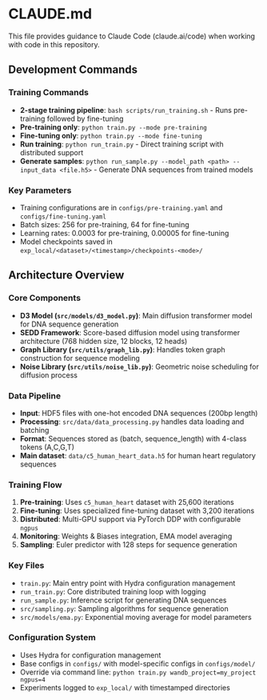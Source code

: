 # CLAUDE.md

This file provides guidance to Claude Code (claude.ai/code) when working with code in this repository.

## Development Commands

### Training Commands
- **2-stage training pipeline**: `bash scripts/run_training.sh` - Runs pre-training followed by fine-tuning
- **Pre-training only**: `python train.py --mode pre-training`
- **Fine-tuning only**: `python train.py --mode fine-tuning`
- **Run training**: `python run_train.py` - Direct training script with distributed support
- **Generate samples**: `python run_sample.py --model_path <path> --input_data <file.h5>` - Generate DNA sequences from trained models

### Key Parameters
- Training configurations are in `configs/pre-training.yaml` and `configs/fine-tuning.yaml`
- Batch sizes: 256 for pre-training, 64 for fine-tuning
- Learning rates: 0.0003 for pre-training, 0.00005 for fine-tuning
- Model checkpoints saved in `exp_local/<dataset>/<timestamp>/checkpoints-<mode>/`

## Architecture Overview

### Core Components
- **D3 Model (`src/models/d3_model.py`)**: Main diffusion transformer model for DNA sequence generation
- **SEDD Framework**: Score-based diffusion model using transformer architecture (768 hidden size, 12 blocks, 12 heads)
- **Graph Library (`src/utils/graph_lib.py`)**: Handles token graph construction for sequence modeling
- **Noise Library (`src/utils/noise_lib.py`)**: Geometric noise scheduling for diffusion process

### Data Pipeline
- **Input**: HDF5 files with one-hot encoded DNA sequences (200bp length)
- **Processing**: `src/data/data_processing.py` handles data loading and batching
- **Format**: Sequences stored as (batch, sequence_length) with 4-class tokens (A,C,G,T)
- **Main dataset**: `data/c5_human_heart_data.h5` for human heart regulatory sequences

### Training Flow
1. **Pre-training**: Uses `c5_human_heart` dataset with 25,600 iterations
2. **Fine-tuning**: Uses specialized fine-tuning dataset with 3,200 iterations
3. **Distributed**: Multi-GPU support via PyTorch DDP with configurable `ngpus`
4. **Monitoring**: Weights & Biases integration, EMA model averaging
5. **Sampling**: Euler predictor with 128 steps for sequence generation

### Key Files
- `train.py`: Main entry point with Hydra configuration management
- `run_train.py`: Core distributed training loop with logging
- `run_sample.py`: Inference script for generating DNA sequences
- `src/sampling.py`: Sampling algorithms for sequence generation
- `src/models/ema.py`: Exponential moving average for model parameters

### Configuration System
- Uses Hydra for configuration management
- Base configs in `configs/` with model-specific configs in `configs/model/`
- Override via command line: `python train.py wandb_project=my_project ngpus=4`
- Experiments logged to `exp_local/` with timestamped directories